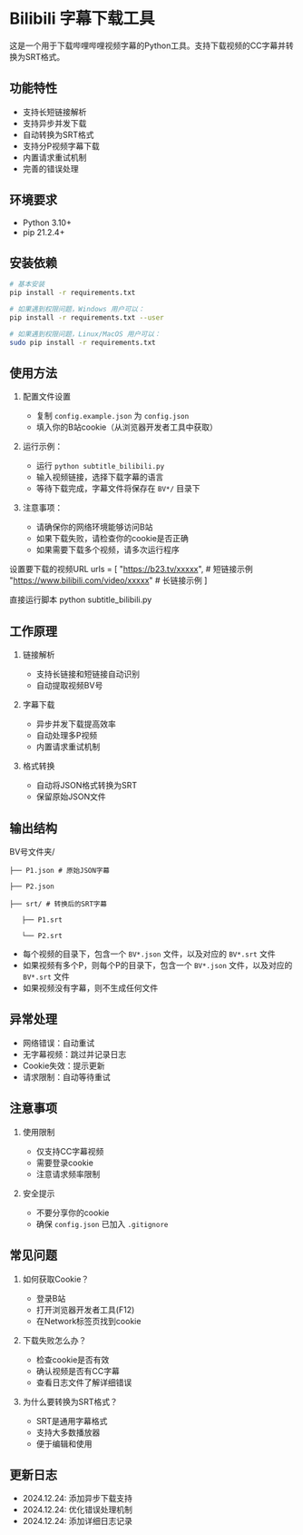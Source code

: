 # Bilibili 字幕下载工具

这是一个用于下载哔哩哔哩视频字幕的Python工具。支持下载视频的CC字幕并转换为SRT格式。

## 功能特性

- 支持长短链接解析
- 支持异步并发下载
- 自动转换为SRT格式
- 支持分P视频字幕下载
- 内置请求重试机制
- 完善的错误处理

## 环境要求

- Python 3.10+
- pip 21.2.4+

## 安装依赖

```bash
# 基本安装
pip install -r requirements.txt

# 如果遇到权限问题，Windows 用户可以：
pip install -r requirements.txt --user

# 如果遇到权限问题，Linux/MacOS 用户可以：
sudo pip install -r requirements.txt
```

## 使用方法

1. 配置文件设置
   - 复制 `config.example.json` 为 `config.json`
   - 填入你的B站cookie（从浏览器开发者工具中获取）

2. 运行示例：
   - 运行 `python subtitle_bilibili.py`
   - 输入视频链接，选择下载字幕的语言
   - 等待下载完成，字幕文件将保存在 `BV*/` 目录下

3. 注意事项：
   - 请确保你的网络环境能够访问B站
   - 如果下载失败，请检查你的cookie是否正确
   - 如果需要下载多个视频，请多次运行程序

设置要下载的视频URL
urls = [
"https://b23.tv/xxxxx", # 短链接示例
"https://www.bilibili.com/video/xxxxx" # 长链接示例
]


直接运行脚本
python subtitle_bilibili.py


## 工作原理

1. 链接解析
   - 支持长链接和短链接自动识别
   - 自动提取视频BV号

2. 字幕下载
   - 异步并发下载提高效率
   - 自动处理多P视频
   - 内置请求重试机制

3. 格式转换
   - 自动将JSON格式转换为SRT
   - 保留原始JSON文件

## 输出结构

BV号文件夹/

    ├── P1.json # 原始JSON字幕

    ├── P2.json

    ├── srt/ # 转换后的SRT字幕

       ├── P1.srt

       └── P2.srt


- 每个视频的目录下，包含一个 `BV*.json` 文件，以及对应的 `BV*.srt` 文件
- 如果视频有多个P，则每个P的目录下，包含一个 `BV*.json` 文件，以及对应的 `BV*.srt` 文件
- 如果视频没有字幕，则不生成任何文件

## 异常处理

- 网络错误：自动重试
- 无字幕视频：跳过并记录日志
- Cookie失效：提示更新
- 请求限制：自动等待重试

## 注意事项

1. 使用限制
   - 仅支持CC字幕视频
   - 需要登录cookie
   - 注意请求频率限制

2. 安全提示
   - 不要分享你的cookie
   - 确保 `config.json` 已加入 `.gitignore`

## 常见问题

1. 如何获取Cookie？
   - 登录B站
   - 打开浏览器开发者工具(F12)
   - 在Network标签页找到cookie

2. 下载失败怎么办？
   - 检查cookie是否有效
   - 确认视频是否有CC字幕
   - 查看日志文件了解详细错误

3. 为什么要转换为SRT格式？
   - SRT是通用字幕格式
   - 支持大多数播放器
   - 便于编辑和使用

## 更新日志

- 2024.12.24: 添加异步下载支持
- 2024.12.24: 优化错误处理机制
- 2024.12.24: 添加详细日志记录
